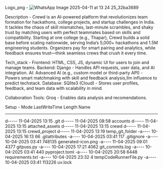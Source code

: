 Logo_png - ![WhatsApp Image 2025-04-11 at 13 24 25_32ba3689](https://github.com/user-attachments/assets/b16eba60-adbf-4229-8186-3a00b7e02b3e)

Description - Crewd is an AI-powered platform that revolutionizes team formation for hackathons, college projects, and startup challenges in India. It tackles the chaos of skill mismatches, last-minute scrambles, and shaky trust by matching users with perfect teammates based on skills and compatibility. Starting at one college (e.g., Thapar), Crewd builds a solid base before scaling nationwide, serving India’s 5,000+ hackathons and 1.5M engineering students. Organizers pay for smart pairing and analytics, while feedback ensures trust—think seamless crews that crush it every time.

Tech_stack -  Frontend:  HTML, CSS, JS, dynamic UI for users to join and manage teams.
              Backend: Django  - Handles API requests, user data, and AI integration.
              AI: Advanced AI (e.g., custom model or third-party API) - Powers smart matchmaking with skill and feedback analysis,llm influence to predict techstack.
              Database: SQlite3 (Cloud) - Stores user profiles, feedback, and team data with scalability in mind.
              
              
Collaboration Tools: Groq - Enables data analysis and recomendations.

Setup - Mode                 LastWriteTime         Length Name
----                 -------------         ------ ----
d-----        11-04-2025     13:15                .git
d-----        11-04-2025     08:58                accounts
d-----        11-04-2025     13:15                attached_assets
d-----        11-04-2025     13:15                crewd
d-----        11-04-2025     13:15                crewd_project
d-----        11-04-2025     13:19                temp_git_folder
-a----        10-04-2025     16:13             66 .gitattributes
-a----        10-04-2025     03:41            117 .gitignore
-a----        10-04-2025     03:41         748135 generated-icon.png
-a----        11-04-2025     09:01           4377 gitpuss.py
-a----        10-04-2025     17:21           4062 git_commits.log
-a----        10-04-2025     03:41            440 pyproject.toml
-a----        10-04-2025     20:58           6448 requirements.txt
-a----        10-04-2025     23:32              4 tempCodeRunnerFile.py
-a----        10-04-2025     03:41         113226 uv.lock
